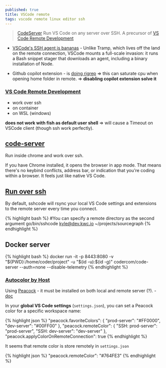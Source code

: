 ```yaml
---
published: true
title: VSCode remote
tags: vscode remote linux editor ssh
---
```

>  [CodeServer](https://github.com/cdr/code-server) Run VS Code on any server over SSH. A precursor of [VS Code Remote Development](https://code.visualstudio.com/docs/remote/remote-overview)

- [VSCode's SSH agent is bananas](https://news.ycombinator.com/item?id=42979467) - Unlike Tramp, which lives off the land on the remote connection, VSCode mounts a full-scale invasion: it runs a Bash snippet stager that downloads an agent, including a binary installation of Node. 

- Github copilot extension - is [doing rigrep](https://stackoverflow.com/questions/65120743/many-rg-commands-started-by-vscode-that-consume-99-of-cpus) => this can saturate cpu when opening home folder in remote. => **disabling copilot extension solve it**

### [VS Code Remote Development](https://code.visualstudio.com/docs/remote/remote-overview)
- work over ssh
- on container
- on WSL (windows)

**does not work with fish as default user shell** => will cause a Timeout on VSCode client (though ssh work perfectly).

## [code-server](https://github.com/cdr/code-server)
Run inside chrome and work over ssh.

If you have Chrome installed, it opens the browser in app mode. That means there's no keybind conflicts, address bar, or indication that you're coding within a browser. It feels just like native VS Code.

## [Run over ssh](https://github.com/cdr/sshcode)

By default, sshcode will rsync your local VS Code settings and extensions to the remote server every time you connect.

{% highlight bash %}
#You can specify a remote directory as the second argument
go/bin/sshcode kyle@dev.kwc.io ~/projects/sourcegraph
{% endhighlight %}

## Docker server

{% highlight bash %}
docker run -it -p 8443:8080 -v "${PWD}:/home/coder/project"  -u "$(id -u):$(id -g)" codercom/code-server --auth=none --disable-telemetry
{% endhighlight %}

### [Autocolor by Host](https://chatgpt.com/share/681c977c-d934-800d-9a5a-1dda473d08e2)

Using [Peacock](https://marketplace.visualstudio.com/items/?itemName=johnpapa.vscode-peacock) - it must be installed on both local and remote server (?). - [doc](https://www.peacockcode.dev/guide/#overview)

In your **global VS Code settings** (`settings.json`), you can set a Peacock color for a specific workspace name:

{% highlight json %}
"peacock.favoriteColors": {
    "prod-server": "#FF0000",
    "dev-server": "#00FF00"
},
"peacock.remoteColor": {
    "SSH: prod-server": "prod-server",
    "SSH: dev-server": "dev-server"
},
"peacock.applyColorOnRemoteConnection": true
{% endhighlight %}

It seems that remote color is store remotely in `settings.json`

{% highlight json %}
  "peacock.remoteColor": "#764FE3"
{% endhighlight %}
